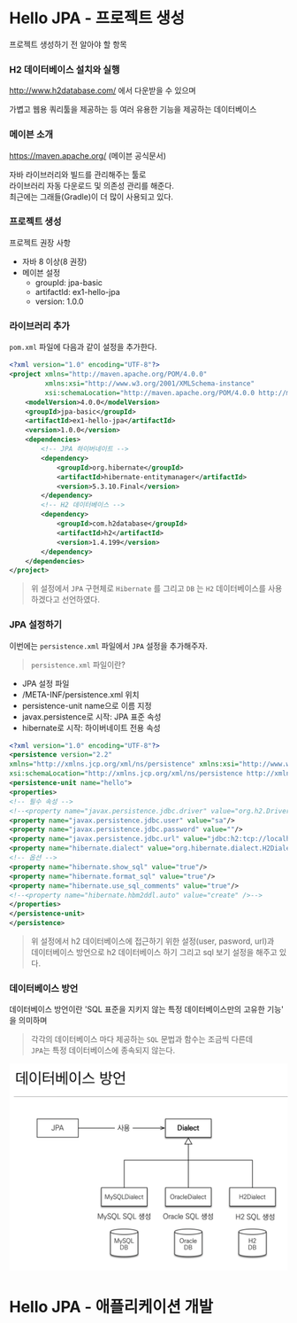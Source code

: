 # Hello JPA - 프로젝트 생성

프로젝트 생성하기 전 알아야 할 항목

### H2 데이터베이스 설치와 실행

http://www.h2database.com/ 에서 다운받을 수 있으며

가볍고 웹용 쿼리툴을 제공하는 등 여러 유용한 기능을 제공하는 데이터베이스

### 메이븐 소개

https://maven.apache.org/ (메이븐 공식문서)

자바 라이브러리와 빌드를 관리해주는 툴로  
라이브러리 자동 다운로드 및 의존성 관리를 해준다.  
최근에는 그래들(Gradle)이 더 많이 사용되고 있다.

### 프로젝트 생성

프로젝트 권장 사항

* 자바 8 이상(8 권장)  
* 메이븐 설정
  * groupId: jpa-basic
  * artifactId: ex1-hello-jpa
  * version: 1.0.0


### 라이브러리 추가

`pom.xml` 파일에 다음과 같이 설정을 추가한다.

```xml
<?xml version="1.0" encoding="UTF-8"?>
<project xmlns="http://maven.apache.org/POM/4.0.0"
         xmlns:xsi="http://www.w3.org/2001/XMLSchema-instance"
         xsi:schemaLocation="http://maven.apache.org/POM/4.0.0 http://maven.apache.org/xsd/maven-4.0.0.xsd">
    <modelVersion>4.0.0</modelVersion>
    <groupId>jpa-basic</groupId>
    <artifactId>ex1-hello-jpa</artifactId>
    <version>1.0.0</version>
    <dependencies>
        <!-- JPA 하이버네이트 -->
        <dependency>
            <groupId>org.hibernate</groupId>
            <artifactId>hibernate-entitymanager</artifactId>
            <version>5.3.10.Final</version>
        </dependency>
        <!-- H2 데이터베이스 -->
        <dependency>
            <groupId>com.h2database</groupId>
            <artifactId>h2</artifactId>
            <version>1.4.199</version>
        </dependency>
    </dependencies>
</project>
```

>위 설정에서 `JPA` 구현체로 `Hibernate` 를 그리고 `DB` 는 `H2` 데이터베이스를 사용하겠다고 선언하였다.


### JPA 설정하기

이번에는 `persistence.xml` 파일에서 `JPA` 설정을 추가해주자.

>`persistence.xml` 파일이란?

* JPA 설정 파일
* /META-INF/persistence.xml 위치
* persistence-unit name으로 이름 지정
* javax.persistence로 시작: JPA 표준 속성
* hibernate로 시작: 하이버네이트 전용 속성

```xml
<?xml version="1.0" encoding="UTF-8"?>
<persistence version="2.2"
xmlns="http://xmlns.jcp.org/xml/ns/persistence" xmlns:xsi="http://www.w3.org/2001/XMLSchema-instance"
xsi:schemaLocation="http://xmlns.jcp.org/xml/ns/persistence http://xmlns.jcp.org/xml/ns/persistence/persistence_2_2.xsd">
<persistence-unit name="hello">
<properties>
<!-- 필수 속성 -->
<!--<property name="javax.persistence.jdbc.driver" value="org.h2.Driver"/>-->
<property name="javax.persistence.jdbc.user" value="sa"/>
<property name="javax.persistence.jdbc.password" value=""/>
<property name="javax.persistence.jdbc.url" value="jdbc:h2:tcp://localhost/~/test"/>
<property name="hibernate.dialect" value="org.hibernate.dialect.H2Dialect"/>
<!-- 옵션 -->
<property name="hibernate.show_sql" value="true"/>
<property name="hibernate.format_sql" value="true"/>
<property name="hibernate.use_sql_comments" value="true"/>
<!--<property name="hibernate.hbm2ddl.auto" value="create" />-->
</properties>
</persistence-unit>
</persistence>
```

>위 설정에서 h2 데이터베이스에 접근하기 위한 설정(user, pasword, url)과   
> 데이터베이스 방언으로 h2 데이터베이스 하기 그리고 sql 보기 설정을 해주고 있다.

### 데이터베이스 방언

데이터베이스 방언이란 'SQL 표준을 지키지 않는 특정 데이터베이스만의 고유한 기능' 을 의미하며

>각각의 데이터베이스 마다 제공하는 `SQL` 문법과 함수는 조금씩 다른데  
`JPA`는 특정 데이터베이스에 종속되지 않는다.

<img src="src/data6.png">
 

# Hello JPA - 애플리케이션 개발
